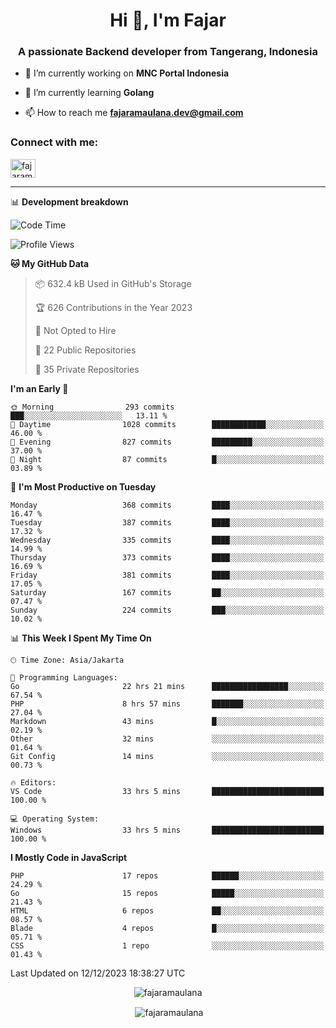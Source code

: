 <h1 align="center">Hi 👋, I'm Fajar</h1>
<h3 align="center">A passionate Backend developer from Tangerang, Indonesia</h3>

<!-- <p align="left"> <img src="https://komarev.com/ghpvc/?username=fajaramaulana&label=Profile%20views&color=0e75b6&style=flat" alt="fajaramaulana" /> </p> -->

- 🔭 I’m currently working on **MNC Portal Indonesia**

- 🌱 I’m currently learning **Golang**

- 📫 How to reach me **fajaramaulana.dev@gmail.com**

<h3 align="left">Connect with me:</h3>
<p align="left">
<a href="https://linkedin.com/in/fajar-agus-maulana-73533a180/" target="blank"><img align="center" src="https://raw.githubusercontent.com/rahuldkjain/github-profile-readme-generator/master/src/images/icons/Social/linked-in-alt.svg" alt="fajaramaulana" height="30" width="40" /></a>
</p>

-------

📊 **Development breakdown**
<!--START_SECTION:waka-->
![Code Time](http://img.shields.io/badge/Code%20Time-1%2C514%20hrs%2047%20mins-blue)

![Profile Views](http://img.shields.io/badge/Profile%20Views-7-blue)

**🐱 My GitHub Data** 

> 📦 632.4 kB Used in GitHub's Storage 
 > 
> 🏆 626 Contributions in the Year 2023
 > 
> 🚫 Not Opted to Hire
 > 
> 📜 22 Public Repositories 
 > 
> 🔑 35 Private Repositories 
 > 
**I'm an Early 🐤** 

```text
🌞 Morning                293 commits         ███░░░░░░░░░░░░░░░░░░░░░░   13.11 % 
🌆 Daytime                1028 commits        ████████████░░░░░░░░░░░░░   46.00 % 
🌃 Evening                827 commits         █████████░░░░░░░░░░░░░░░░   37.00 % 
🌙 Night                  87 commits          █░░░░░░░░░░░░░░░░░░░░░░░░   03.89 % 
```
📅 **I'm Most Productive on Tuesday** 

```text
Monday                   368 commits         ████░░░░░░░░░░░░░░░░░░░░░   16.47 % 
Tuesday                  387 commits         ████░░░░░░░░░░░░░░░░░░░░░   17.32 % 
Wednesday                335 commits         ████░░░░░░░░░░░░░░░░░░░░░   14.99 % 
Thursday                 373 commits         ████░░░░░░░░░░░░░░░░░░░░░   16.69 % 
Friday                   381 commits         ████░░░░░░░░░░░░░░░░░░░░░   17.05 % 
Saturday                 167 commits         ██░░░░░░░░░░░░░░░░░░░░░░░   07.47 % 
Sunday                   224 commits         ███░░░░░░░░░░░░░░░░░░░░░░   10.02 % 
```


📊 **This Week I Spent My Time On** 

```text
🕑︎ Time Zone: Asia/Jakarta

💬 Programming Languages: 
Go                       22 hrs 21 mins      █████████████████░░░░░░░░   67.54 % 
PHP                      8 hrs 57 mins       ███████░░░░░░░░░░░░░░░░░░   27.04 % 
Markdown                 43 mins             █░░░░░░░░░░░░░░░░░░░░░░░░   02.19 % 
Other                    32 mins             ░░░░░░░░░░░░░░░░░░░░░░░░░   01.64 % 
Git Config               14 mins             ░░░░░░░░░░░░░░░░░░░░░░░░░   00.73 % 

🔥 Editors: 
VS Code                  33 hrs 5 mins       █████████████████████████   100.00 % 

💻 Operating System: 
Windows                  33 hrs 5 mins       █████████████████████████   100.00 % 
```

**I Mostly Code in JavaScript** 

```text
PHP                      17 repos            ██████░░░░░░░░░░░░░░░░░░░   24.29 % 
Go                       15 repos            █████░░░░░░░░░░░░░░░░░░░░   21.43 % 
HTML                     6 repos             ██░░░░░░░░░░░░░░░░░░░░░░░   08.57 % 
Blade                    4 repos             █░░░░░░░░░░░░░░░░░░░░░░░░   05.71 % 
CSS                      1 repo              ░░░░░░░░░░░░░░░░░░░░░░░░░   01.43 % 
```




 Last Updated on 12/12/2023 18:38:27 UTC
<!--END_SECTION:waka-->
<p align="center"><img align="center" src="https://github-readme-stats.vercel.app/api/top-langs?username=fajaramaulana&show_icons=true&locale=en&layout=compact" alt="fajaramaulana" /></p>

<p align="center">&nbsp;<img align="center" src="https://github-readme-stats.vercel.app/api?username=fajaramaulana&show_icons=true&locale=en" alt="fajaramaulana" /></p>
